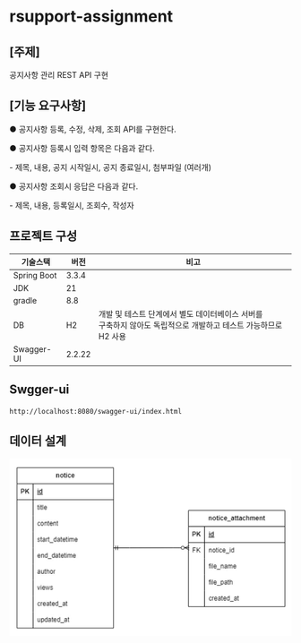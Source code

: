 # rsupport-assignment

##  [주제] 

공지사항 관리 REST API 구현 

##  [기능 요구사항]

● 공지사항 등록, 수정, 삭제, 조회 API를 구현한다. 

● 공지사항 등록시 입력 항목은 다음과 같다.

\- 제목, 내용, 공지 시작일시, 공지 종료일시, 첨부파일 (여러개) 

● 공지사항 조회시 응답은 다음과 같다.

 \- 제목, 내용, 등록일시, 조회수, 작성자 



## 프로젝트 구성

| 기술스택    | 버전   | 비고                                                         |
| ----------- | ------ | ------------------------------------------------------------ |
| Spring Boot | 3.3.4  |                                                              |
| JDK         | 21     |                                                              |
| gradle      | 8.8    |                                                              |
| DB          | H2     | 개발 및 테스트 단계에서 별도 데이터베이스 서버를 <br />구축하지 않아도 독립적으로 개발하고 테스트 가능하므로 H2 사용 |
| Swagger-UI  | 2.2.22 |                                                              |

## Swgger-ui 

```http
http://localhost:8080/swagger-ui/index.html
```

## 데이터 설계

![rsupport_erd](.\rsupport_erd.jpg)
